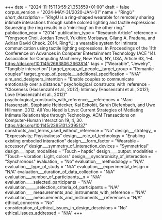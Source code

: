 +++
date = "2024-11-15T13:55:21.353559+01:00"
draft = false
corpus_version = "2024-MAY-31/2020-JAN-01"
name = "Ring*U"
short_description = "Ring*U is a ring-shaped wearable for remotely sharing intimate interactions through subtle colored lighting and tactile expressions. Squeezing the ring results in a 'mini-hug' on the other ring."
publication_year = "2014"
publication_type = "Research Article"
reference = "Yongsoon Choi, Jordan Tewell, Yukihiro Morisawa, Gilang A. Pradana, and Adrian David Cheok. 2014. Ring*U: a wearable system for intimate communication using tactile lighting expressions. In Proceedings of the 11th Conference on Advances in Computer Entertainment Technology (ACE '14). Association for Computing Machinery, New York, NY, USA, Article 63, 1–4. https://doi.org/10.1145/2663806.2663814"
tags = ["Wearable", "Jewelry", "Tangible interaction"]
target_group_of_people__target_group = "Romantic couples"
target_group_of_people___additional_specification = "N/A"
aim_and_designers_intention = "Enable couples to communicate emotionally over a distance."
psychological_constructs_with_reference = "Closeness (Hassenzahl et al., 2012); Intimacy (Hassenzahl et al., 2012); Love (Hassenzahl et al., 2012)"
psychological_constructs_with_reference___references = "Marc Hassenzahl, Stephanie Heidecker, Kai Eckoldt, Sarah Diefenbach, and Uwe Hillmann. 2012. All You Need is Love: Current Strategies of Mediating Intimate Relationships through Technology. ACM Transactions on Computer-Human Interaction 19, 4, 30. https://doi.org/10.1145/2395131.2395137"
constructs_and_terms_used_without_reference = "No"
design___strategy_ = "Expressivity; Physicalness"
design___role_of_technology = "Enabling existing embodied interaction"
design___form_factor = "Wearable – accessory"
design___symmetry_of_interaction_devices = "Symmetrical"
design___input_modalities = "Touch – haptic"
design____output_modalities = "Touch – vibration; Light, colors"
design___synchronicity_of_interaction = "Synchronous"
evaluation_ = "No"
evaluation___methodology = "N/A"
evaluation___type_of_study = "N/A"
evaluation___experimental_design = "N/A"
evaluation___duration_of_data_collection = "N/A"
evaluation___number_of_participants__n = "N/A"
evaluation____selected_participants = "N/A"
evaluation______selection_criteria_of_participants = "N/A"
evaluation____measurements_and_instruments_with_reference = "N/A"
evaluation____measurements_and_instruments___references = "N/A"
ethical_concerns = "No"
consideration_of_ethical_issues_in_design_descisions = "No"
ethical_issues_addressed = "N/A"
+++
